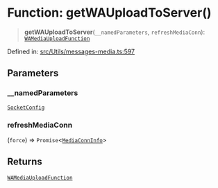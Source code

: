 # Function: getWAUploadToServer()

> **getWAUploadToServer**(`__namedParameters`, `refreshMediaConn`): [`WAMediaUploadFunction`](../type-aliases/WAMediaUploadFunction.md)

Defined in: [src/Utils/messages-media.ts:597](https://github.com/Fokusdotid/Baileys/blob/9c9f1957de7ce603966b24b846f4c15d5de9bbcf/src/Utils/messages-media.ts#L597)

## Parameters

### \_\_namedParameters

[`SocketConfig`](../type-aliases/SocketConfig.md)

### refreshMediaConn

(`force`) => `Promise`\<[`MediaConnInfo`](../type-aliases/MediaConnInfo.md)\>

## Returns

[`WAMediaUploadFunction`](../type-aliases/WAMediaUploadFunction.md)
